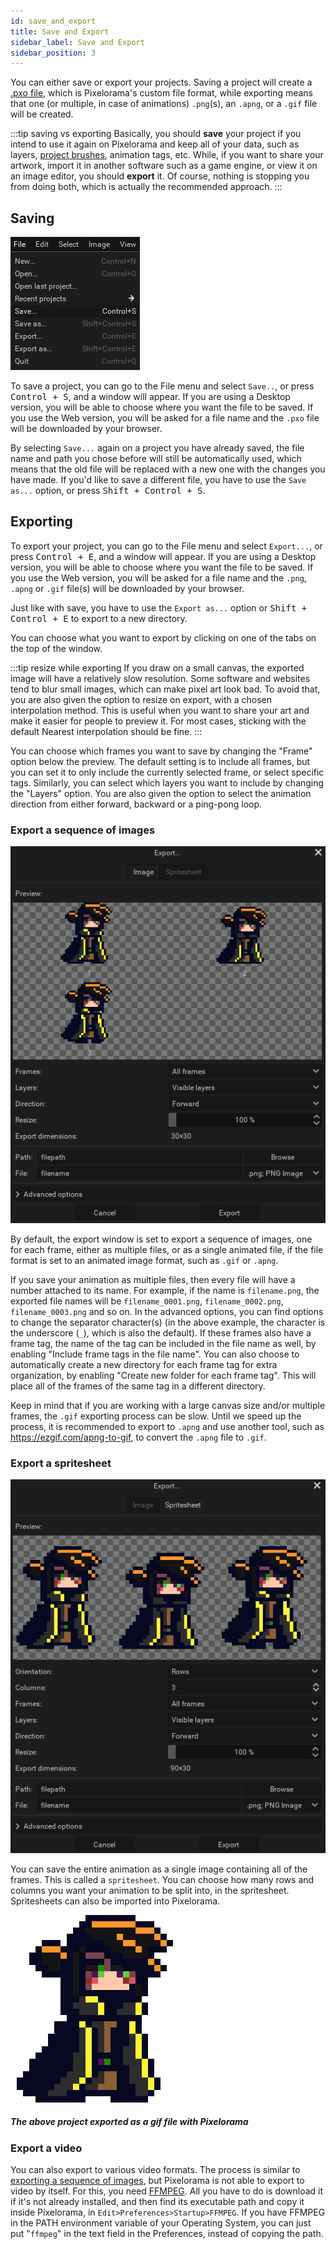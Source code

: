 ```yaml
---
id: save_and_export
title: Save and Export
sidebar_label: Save and Export
sidebar_position: 3
---
```


You can either save or export your projects. Saving a project will create a [.pxo file](../concepts/project/#pxo-files), which is Pixelorama's custom file format, while exporting means that one (or multiple, in case of animations) `.png`(s), an `.apng`, or a `.gif` file will be created.

:::tip saving vs exporting
Basically, you should **save** your project if you intend to use it again on Pixelorama and keep all of your data, such as layers, [project brushes](../concepts/brush/#project-brushes), animation tags, etc. While, if you want to share your artwork, import it in another software such as a game engine, or view it on an image editor, you should **export** it. Of course, nothing is stopping you from doing both, which is actually the recommended approach.
:::

## Saving
![Save Project](../../static/img/save_project.png)

To save a project, you can go to the File menu and select `Save..`, or press <kbd>Control + S</kbd>, and a window will appear. If you are using a Desktop version, you will be able to choose where you want the file to be saved. If you use the Web version, you will be asked for a file name and the `.pxo` file will be downloaded by your browser.

By selecting `Save...` again on a project you have already saved, the file name and path you chose before will still be automatically used, which means that the old file will be replaced with a new one with the changes you have made. If you'd like to save a different file, you have to use the `Save as...` option, or press <kbd>Shift + Control + S</kbd>.

## Exporting
To export your project, you can go to the File menu and select `Export...`, or press <kbd>Control + E</kbd>, and a window will appear. If you are using a Desktop version, you will be able to choose where you want the file to be saved. If you use the Web version, you will be asked for a file name and the `.png`, `.apng` or `.gif` file(s) will be downloaded by your browser.

Just like with save, you have to use the `Export as...` option or <kbd> Shift + Control + E</kbd> to export to a new directory.

You can choose what you want to export by clicking on one of the tabs on the top of the window.

:::tip resize while exporting
If you draw on a small canvas, the exported image will have a relatively slow resolution. Some software and websites tend to blur small images, which can make pixel art look bad. To avoid that, you are also given the option to resize on export, with a chosen interpolation method. This is useful when you want to share your art and make it easier for people to preview it. For most cases, sticking with the default Nearest interpolation should be fine.
:::

You can choose which frames you want to save by changing the "Frame" option below the preview. The default setting is to include all frames, but you can set it to only include the currently selected frame, or select specific tags. Similarly, you can select which layers you want to include by changing the "Layers" option. You are also given the option to select the animation direction from either forward, backward or a ping-pong loop.

### Export a sequence of images
![Export Images](../../static/img/export_images.png)

By default, the export window is set to export a sequence of images, one for each frame, either as multiple files, or as a single animated file, if the file format is set to an animated image format, such as `.gif` or `.apng`.

If you save your animation as multiple files, then every file will have a number attached to its name. For example, if the name is `filename.png`, the exported file names will be `filename_0001.png`, `filename_0002.png`, `filename_0003.png` and so on. In the advanced options, you can find options to change the separator character(s) (in the above example, the character is the underscore (`_`), which is also the default). If these frames also have a frame tag, the name of the tag can be included in the file name as well, by enabling "Include frame tags in the file name". You can also choose to automatically create a new directory for each frame tag for extra organization, by enabling "Create new folder for each frame tag". This will place all of the frames of the same tag in a different directory.

Keep in mind that if you are working with a large canvas size and/or multiple frames, the `.gif` exporting process can be slow. Until we speed up the process, it is recommended to export to `.apng` and use another tool, such as https://ezgif.com/apng-to-gif, to convert the `.apng` file to `.gif`.

### Export a spritesheet
![Export Spritesheet](../../static/img/export_spritesheet.png)

You can save the entire animation as a single image containing all of the frames. This is called a `spritesheet`. You can choose how many rows and columns you want your animation to be split into, in the spritesheet. Spritesheets can also be imported into Pixelorama.


![Exported Gif](../../static/img/exported_gif.gif)
##### The above project exported as a gif file with Pixelorama

### Export a video
You can also export to various video formats. The process is similar to [exporting a sequence of images](#export-a-sequence-of-images), but Pixelorama is not able to export to video by itself. For this, you need [FFMPEG](https://ffmpeg.org/). All you have to do is download it if it's not already installed, and then find its executable path and copy it inside Pixelorama, in `Edit>Preferences>Startup>FFMPEG`. If you have FFMPEG in the PATH environment variable of your Operating System, you can just put "`ffmpeg`" in the text field in the Preferences, instead of copying the path.
